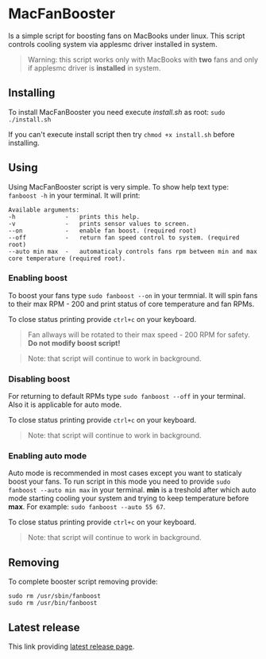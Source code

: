 # MacFanBooster

Is a simple script for boosting fans on MacBooks under linux. This script controls cooling system via applesmc driver installed in system.

> Warning: this script works only with MacBooks with **two** fans and only if applesmc driver is **installed** in system.

## Installing

To install MacFanBooster you need execute *install.sh* as root: `sudo ./install.sh`

If you can't execute install script then try `chmod +x install.sh` before installing.

## Using

Using MacFanBooster script is very simple. To show help text type: `fanboost -h` in your terminal. It will print:
```
Available arguments:
-h              -   prints this help.
-v              -   prints sensor values to screen.
--on            -   enable fan boost. (required root)
--off           -   return fan speed control to system. (required root)
--auto min max  -   automaticaly controls fans rpm between min and max core temperature (required root).
```

### Enabling boost

To boost your fans type `sudo fanboost --on` in your termnial. It will spin fans to their max RPM - 200 and print status of core temperature and fan RPMs.

To close status printing provide `ctrl+c` on your keyboard.

> Fan allways will be rotated to their max speed - 200 RPM for safety. **Do not modify boost script!**

> Note: that script will continue to work in background.

### Disabling boost

For returning to default RPMs type `sudo fanboost --off` in your terminal. Also it is applicable 
for auto mode.

To close status printing provide `ctrl+c` on your keyboard.

> Note: that script will continue to work in background.

### Enabling auto mode

Auto mode is recommended in most cases except you want to staticaly boost your fans. To run script
in this mode you need to provide `sudo fanboost --auto min max` in your terminal. **min** is a
treshold after which auto mode starting cooling your system and trying to keep temperature before
**max**. For example: `sudo fanboost --auto 55 67`.

To close status printing provide `ctrl+c` on your keyboard.

> Note: that script will continue to work in background.

## Removing

To complete booster script removing provide:
``` shell
sudo rm /usr/sbin/fanboost
sudo rm /usr/bin/fanboost
```

## Latest release

This link providing
[latest release page](https://github.com/MyCatShoegazer/MacBookFanBooster/releases/latest).
